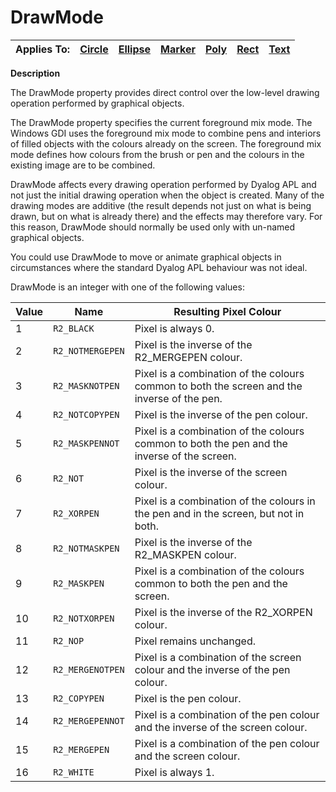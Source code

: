 




<h1 class="heading"><span class="name">DrawMode</span></h1>

| Applies To: | [Circle](./circle.md) | [Ellipse](./ellipse.md) | [Marker](./marker.md) | [Poly](./poly.md) | [Rect](./rect.md) | [Text](./text.md) |
| --- | --- | --- | --- | --- | --- | ---  |


**Description**


The DrawMode property provides direct control over the low-level drawing operation performed by graphical objects.



The DrawMode property specifies the current foreground mix mode. The Windows GDI uses the foreground mix mode to combine pens and interiors of filled objects with the colours already on the screen. The foreground mix mode defines how colours from the brush or pen and the colours in the existing image are to be combined.


DrawMode affects every drawing operation performed by Dyalog APL and not just the initial drawing operation when the object is created. Many of the drawing modes are additive (the result depends not just on what is being drawn, but on what is already there) and the effects may therefore vary. For this reason, DrawMode should normally be used only with un-named graphical objects.


You could use DrawMode to move or animate graphical objects in circumstances where the standard Dyalog APL behaviour was not ideal.



DrawMode is an integer with one of the following values:


| Value | Name | Resulting Pixel Colour |
| --- | --- | ---  |
| 1 | `R2_BLACK` | Pixel is always 0. |
| 2 | `R2_NOTMERGEPEN` | Pixel is the inverse of the R2_MERGEPEN colour. |
| 3 | `R2_MASKNOTPEN` | Pixel is a combination of the colours common to both the screen and the inverse of the pen. |
| 4 | `R2_NOTCOPYPEN` | Pixel is the inverse of the pen colour. |
| 5 | `R2_MASKPENNOT` | Pixel is a combination of the colours common to both the pen and the inverse of the screen. |
| 6 | `R2_NOT` | Pixel is the inverse of the screen colour. |
| 7 | `R2_XORPEN` | Pixel is a combination of the colours in the pen and in the screen, but not in both. |
| 8 | `R2_NOTMASKPEN` | Pixel is the inverse of the R2_MASKPEN colour. |
| 9 | `R2_MASKPEN` | Pixel is a combination of the colours common to both the pen and the screen. |
| 10 | `R2_NOTXORPEN` | Pixel is the inverse of the R2_XORPEN colour. |
| 11 | `R2_NOP` | Pixel remains unchanged. |
| 12 | `R2_MERGENOTPEN` | Pixel is a combination of the screen colour and the inverse of the pen colour. |
| 13 | `R2_COPYPEN` | Pixel is the pen colour. |
| 14 | `R2_MERGEPENNOT` | Pixel is a combination of the pen colour and the inverse of the screen colour. |
| 15 | `R2_MERGEPEN` | Pixel is a combination of the pen colour and the screen colour. |
| 16 | `R2_WHITE` | Pixel is always 1. |




